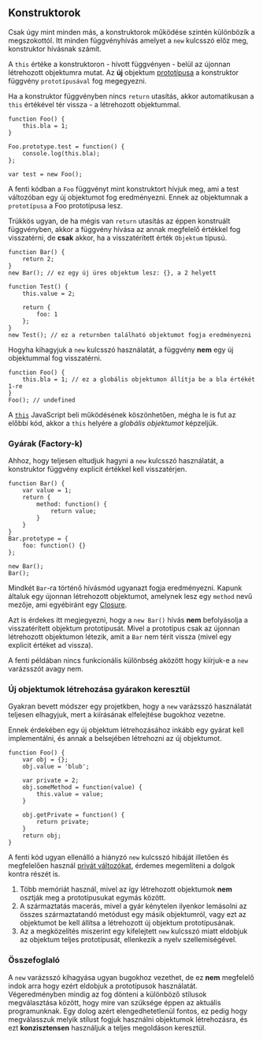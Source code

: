 ﻿## Konstruktorok

Csak úgy mint minden más, a konstruktorok működése szintén különbözik 
a megszokottól. Itt minden függvényhívás amelyet a `new` kulcsszó előz meg, 
konstruktor hívásnak számít.

A `this` értéke a konstruktoron - hívott függvényen - belül az újonnan létrehozott objektumra
mutat. Az **új** objektum [prototípusa](#object.prototype) a konstruktor függvény `prototípusával` fog megegyezni.

Ha a konstruktor függvényben nincs `return` utasítás, akkor automatikusan a `this` értékével tér vissza - a létrehozott objektummal.

    function Foo() {
        this.bla = 1;
    }

    Foo.prototype.test = function() {
        console.log(this.bla);
    };

    var test = new Foo();
	
A fenti kódban a `Foo` függvényt mint konstruktort hívjuk meg, ami a test változóban
egy új objektumot fog eredményezni. Ennek az objektumnak a `prototípusa` a Foo prototípusa lesz.

Trükkös ugyan, de ha mégis van `return` utasítás az éppen konstruált függvényben, akkor
a függvény hívása az annak megfelelő értékkel fog visszatérni, de **csak** akkor, ha a 
visszatérített érték `Objektum` típusú.

    function Bar() {
        return 2;
    }
    new Bar(); // ez egy új üres objektum lesz: {}, a 2 helyett

    function Test() {
        this.value = 2;

        return {
            foo: 1
        };
    }
    new Test(); // ez a returnben található objektumot fogja eredményezni
	
Hogyha kihagyjuk a `new` kulcsszó használatát, a függvény **nem** egy új objektummal fog visszatérni.

    function Foo() {
        this.bla = 1; // ez a globális objektumon állítja be a bla értékét 1-re
    }
    Foo(); // undefined

A [`this`](#function.this) JavaScript beli működésének köszönhetően, mégha le is
fut az előbbi kód, akkor a `this` helyére a *globális objektumot* képzeljük.

### Gyárak (Factory-k)

Ahhoz, hogy teljesen eltudjuk hagyni a `new` kulcsszó használatát, a konstruktor
függvény explicit értékkel kell visszatérjen.

    function Bar() {
        var value = 1;
        return {
            method: function() {
                return value;
            }
        }
    }
    Bar.prototype = {
        foo: function() {}
    };

    new Bar();
    Bar();

Mindkét `Bar`-ra történő hívásmód ugyanazt fogja eredményezni. Kapunk általuk 
egy újonnan létrehozott objektumot, amelynek lesz egy `method` nevű mezője,
ami egyébiránt egy [Closure](#function.closures).

Azt is érdekes itt megjegyezni, hogy a `new Bar()` hívás **nem** befolyásolja a
visszatérített objektum prototípusát. Mivel a prototípus csak az újonnan 
létrehozott objektumon létezik, amit a `Bar` nem térít vissza (mivel egy explicit
értéket ad vissza).

A fenti példában nincs funkcionális különbség aközött hogy kiírjuk-e a `new`
varázsszót avagy nem.

### Új objektumok létrehozása gyárakon keresztül

Gyakran bevett módszer egy projetkben, hogy a `new` varázsszó használatát 
teljesen elhagyjuk, mert a kiírásának elfelejtése bugokhoz vezetne.

Ennek érdekében egy új objektum létrehozásához inkább egy gyárat kell 
implementálni, és annak a belsejében létrehozni az új objektumot. 


    function Foo() {
        var obj = {};
        obj.value = 'blub';

        var private = 2;
        obj.someMethod = function(value) {
            this.value = value;
        }

        obj.getPrivate = function() {
            return private;
        }
        return obj;
    }

A fenti kód ugyan ellenálló a hiányzó `new` kulcsszó hibáját illetően és 
megfelelően használ [privát változókat](#function.closures), érdemes 
megemlíteni a dolgok kontra részét is.

 1. Több memóriát használ, mivel az így létrehozott objektumok **nem**
	osztják meg a prototípusukat egymás között.
 2. A származtatás macerás, mivel a gyár kénytelen ilyenkor lemásolni
	az összes származtatandó metódust egy másik objektumról, vagy ezt az objektumot
	be kell állítsa a létrehozott új objektum prototípusának.
 3. Az a megközelítés miszerint egy kifelejtett `new` kulcsszó miatt eldobjuk
	az objektum teljes prototípusát, ellenkezik a nyelv szellemiségével.

### Összefoglaló

A `new` varázsszó kihagyása ugyan bugokhoz vezethet, de ez **nem** megfelelő indok
arra hogy ezért eldobjuk a prototípusok használatát. Végeredményben mindig
az fog dönteni a különböző stílusok megválasztása között, hogy mire van
szüksége éppen az aktuális programunknak. Egy dolog azért elengedhetetlenül
fontos, ez pedig hogy megválasszuk melyik stílust fogjuk használni objektumok
létrehozásra, és ezt **konzisztensen** használjuk a teljes megoldáson keresztül.